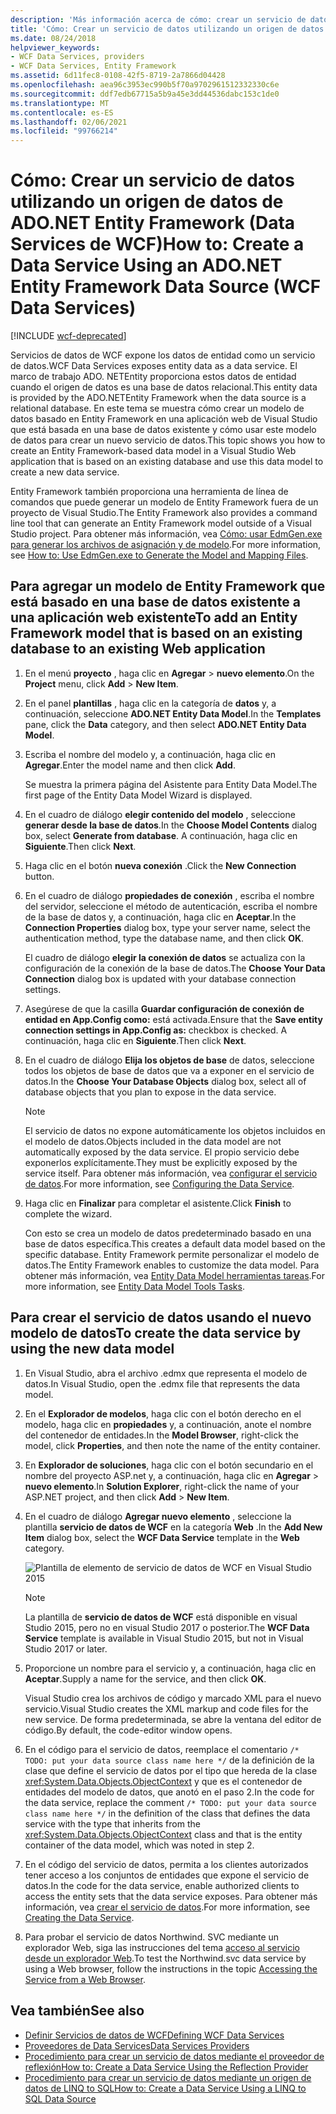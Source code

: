 ```yaml
---
description: 'Más información acerca de cómo: crear un servicio de datos mediante un origen de datos de ADO.NET Entity Framework (Servicios de datos de WCF)'
title: 'Cómo: Crear un servicio de datos utilizando un origen de datos de ADO.NET Entity Framework (Data Services de WCF)'
ms.date: 08/24/2018
helpviewer_keywords:
- WCF Data Services, providers
- WCF Data Services, Entity Framework
ms.assetid: 6d11fec8-0108-42f5-8719-2a7866d04428
ms.openlocfilehash: aea96c3953ec990b5f70a9702961512332330c6e
ms.sourcegitcommit: ddf7edb67715a5b9a45e3dd44536dabc153c1de0
ms.translationtype: MT
ms.contentlocale: es-ES
ms.lasthandoff: 02/06/2021
ms.locfileid: "99766214"
---
```

# <a name="how-to-create-a-data-service-using-an-adonet-entity-framework-data-source-wcf-data-services"></a><span data-ttu-id="b8ba4-103">Cómo: Crear un servicio de datos utilizando un origen de datos de ADO.NET Entity Framework (Data Services de WCF)</span><span class="sxs-lookup"><span data-stu-id="b8ba4-103">How to: Create a Data Service Using an ADO.NET Entity Framework Data Source (WCF Data Services)</span></span>

[!INCLUDE [wcf-deprecated](~/includes/wcf-deprecated.md)]

<span data-ttu-id="b8ba4-104">Servicios de datos de WCF expone los datos de entidad como un servicio de datos.</span><span class="sxs-lookup"><span data-stu-id="b8ba4-104">WCF Data Services exposes entity data as a data service.</span></span> <span data-ttu-id="b8ba4-105">El marco de trabajo ADO. NETEntity proporciona estos datos de entidad cuando el origen de datos es una base de datos relacional.</span><span class="sxs-lookup"><span data-stu-id="b8ba4-105">This entity data is provided by the ADO.NETEntity Framework when the data source is a relational database.</span></span> <span data-ttu-id="b8ba4-106">En este tema se muestra cómo crear un modelo de datos basado en Entity Framework en una aplicación web de Visual Studio que está basada en una base de datos existente y cómo usar este modelo de datos para crear un nuevo servicio de datos.</span><span class="sxs-lookup"><span data-stu-id="b8ba4-106">This topic shows you how to create an Entity Framework-based data model in a Visual Studio Web application that is based on an existing database and use this data model to create a new data service.</span></span>

<span data-ttu-id="b8ba4-107">Entity Framework también proporciona una herramienta de línea de comandos que puede generar un modelo de Entity Framework fuera de un proyecto de Visual Studio.</span><span class="sxs-lookup"><span data-stu-id="b8ba4-107">The Entity Framework also provides a command line tool that can generate an Entity Framework model outside of a Visual Studio project.</span></span> <span data-ttu-id="b8ba4-108">Para obtener más información, vea [Cómo: usar EdmGen.exe para generar los archivos de asignación y de modelo](../adonet/ef/how-to-use-edmgen-exe-to-generate-the-model-and-mapping-files.md).</span><span class="sxs-lookup"><span data-stu-id="b8ba4-108">For more information, see [How to: Use EdmGen.exe to Generate the Model and Mapping Files](../adonet/ef/how-to-use-edmgen-exe-to-generate-the-model-and-mapping-files.md).</span></span>

## <a name="to-add-an-entity-framework-model-that-is-based-on-an-existing-database-to-an-existing-web-application"></a><span data-ttu-id="b8ba4-109">Para agregar un modelo de Entity Framework que está basado en una base de datos existente a una aplicación web existente</span><span class="sxs-lookup"><span data-stu-id="b8ba4-109">To add an Entity Framework model that is based on an existing database to an existing Web application</span></span>

1. <span data-ttu-id="b8ba4-110">En el menú **proyecto** , haga clic en **Agregar**  >  **nuevo elemento**.</span><span class="sxs-lookup"><span data-stu-id="b8ba4-110">On the **Project** menu, click **Add** > **New Item**.</span></span>

2. <span data-ttu-id="b8ba4-111">En el panel **plantillas** , haga clic en la categoría de **datos** y, a continuación, seleccione **ADO.NET Entity Data Model**.</span><span class="sxs-lookup"><span data-stu-id="b8ba4-111">In the **Templates** pane, click the **Data** category, and then select **ADO.NET Entity Data Model**.</span></span>

3. <span data-ttu-id="b8ba4-112">Escriba el nombre del modelo y, a continuación, haga clic en **Agregar**.</span><span class="sxs-lookup"><span data-stu-id="b8ba4-112">Enter the model name and then click **Add**.</span></span>

     <span data-ttu-id="b8ba4-113">Se muestra la primera página del Asistente para Entity Data Model.</span><span class="sxs-lookup"><span data-stu-id="b8ba4-113">The first page of the Entity Data Model Wizard is displayed.</span></span>

4. <span data-ttu-id="b8ba4-114">En el cuadro de diálogo **elegir contenido del modelo** , seleccione **generar desde la base de datos**.</span><span class="sxs-lookup"><span data-stu-id="b8ba4-114">In the **Choose Model Contents** dialog box, select **Generate from database**.</span></span> <span data-ttu-id="b8ba4-115">A continuación, haga clic en **Siguiente**.</span><span class="sxs-lookup"><span data-stu-id="b8ba4-115">Then click **Next**.</span></span>

5. <span data-ttu-id="b8ba4-116">Haga clic en el botón **nueva conexión** .</span><span class="sxs-lookup"><span data-stu-id="b8ba4-116">Click the **New Connection** button.</span></span>

6. <span data-ttu-id="b8ba4-117">En el cuadro de diálogo **propiedades de conexión** , escriba el nombre del servidor, seleccione el método de autenticación, escriba el nombre de la base de datos y, a continuación, haga clic en **Aceptar**.</span><span class="sxs-lookup"><span data-stu-id="b8ba4-117">In the **Connection Properties** dialog box, type your server name, select the authentication method, type the database name, and then click **OK**.</span></span>

     <span data-ttu-id="b8ba4-118">El cuadro de diálogo **elegir la conexión de datos** se actualiza con la configuración de la conexión de la base de datos.</span><span class="sxs-lookup"><span data-stu-id="b8ba4-118">The **Choose Your Data Connection** dialog box is updated with your database connection settings.</span></span>

7. <span data-ttu-id="b8ba4-119">Asegúrese de que la casilla **Guardar configuración de conexión de entidad en App.Config como:** está activada.</span><span class="sxs-lookup"><span data-stu-id="b8ba4-119">Ensure that the **Save entity connection settings in App.Config as:** checkbox is checked.</span></span> <span data-ttu-id="b8ba4-120">A continuación, haga clic en **Siguiente**.</span><span class="sxs-lookup"><span data-stu-id="b8ba4-120">Then click **Next**.</span></span>

8. <span data-ttu-id="b8ba4-121">En el cuadro de diálogo **Elija los objetos de base** de datos, seleccione todos los objetos de base de datos que va a exponer en el servicio de datos.</span><span class="sxs-lookup"><span data-stu-id="b8ba4-121">In the **Choose Your Database Objects** dialog box, select all of database objects that you plan to expose in the data service.</span></span>

    > [!NOTE]
    > <span data-ttu-id="b8ba4-122">El servicio de datos no expone automáticamente los objetos incluidos en el modelo de datos.</span><span class="sxs-lookup"><span data-stu-id="b8ba4-122">Objects included in the data model are not automatically exposed by the data service.</span></span> <span data-ttu-id="b8ba4-123">El propio servicio debe exponerlos explícitamente.</span><span class="sxs-lookup"><span data-stu-id="b8ba4-123">They must be explicitly exposed by the service itself.</span></span> <span data-ttu-id="b8ba4-124">Para obtener más información, vea [configurar el servicio de datos](configuring-the-data-service-wcf-data-services.md).</span><span class="sxs-lookup"><span data-stu-id="b8ba4-124">For more information, see [Configuring the Data Service](configuring-the-data-service-wcf-data-services.md).</span></span>

9. <span data-ttu-id="b8ba4-125">Haga clic en **Finalizar** para completar el asistente.</span><span class="sxs-lookup"><span data-stu-id="b8ba4-125">Click **Finish** to complete the wizard.</span></span>

     <span data-ttu-id="b8ba4-126">Con esto se crea un modelo de datos predeterminado basado en una base de datos específica.</span><span class="sxs-lookup"><span data-stu-id="b8ba4-126">This creates a default data model based on the specific database.</span></span> <span data-ttu-id="b8ba4-127">Entity Framework permite personalizar el modelo de datos.</span><span class="sxs-lookup"><span data-stu-id="b8ba4-127">The Entity Framework enables to customize the data model.</span></span> <span data-ttu-id="b8ba4-128">Para obtener más información, vea [Entity Data Model herramientas tareas](/previous-versions/dotnet/netframework-4.0/bb738480(v=vs.100)).</span><span class="sxs-lookup"><span data-stu-id="b8ba4-128">For more information, see [Entity Data Model Tools Tasks](/previous-versions/dotnet/netframework-4.0/bb738480(v=vs.100)).</span></span>

## <a name="to-create-the-data-service-by-using-the-new-data-model"></a><span data-ttu-id="b8ba4-129">Para crear el servicio de datos usando el nuevo modelo de datos</span><span class="sxs-lookup"><span data-stu-id="b8ba4-129">To create the data service by using the new data model</span></span>

1. <span data-ttu-id="b8ba4-130">En Visual Studio, abra el archivo .edmx que representa el modelo de datos.</span><span class="sxs-lookup"><span data-stu-id="b8ba4-130">In Visual Studio, open the .edmx file that represents the data model.</span></span>

2. <span data-ttu-id="b8ba4-131">En el **Explorador de modelos**, haga clic con el botón derecho en el modelo, haga clic en **propiedades** y, a continuación, anote el nombre del contenedor de entidades.</span><span class="sxs-lookup"><span data-stu-id="b8ba4-131">In the **Model Browser**, right-click the model, click **Properties**, and then note the name of the entity container.</span></span>

3. <span data-ttu-id="b8ba4-132">En **Explorador de soluciones**, haga clic con el botón secundario en el nombre del proyecto ASP.net y, a continuación, haga clic en **Agregar**  >  **nuevo elemento**.</span><span class="sxs-lookup"><span data-stu-id="b8ba4-132">In **Solution Explorer**, right-click the name of your ASP.NET project, and then click **Add** > **New Item**.</span></span>

4. <span data-ttu-id="b8ba4-133">En el cuadro de diálogo **Agregar nuevo elemento** , seleccione la plantilla **servicio de datos de WCF** en la categoría **Web** .</span><span class="sxs-lookup"><span data-stu-id="b8ba4-133">In the **Add New Item** dialog box, select the **WCF Data Service** template in the **Web** category.</span></span>

   ![Plantilla de elemento de servicio de datos de WCF en Visual Studio 2015](./media/wcf-data-service-item-template.png)

   > [!NOTE]
   > <span data-ttu-id="b8ba4-135">La plantilla de **servicio de datos de WCF** está disponible en visual Studio 2015, pero no en visual Studio 2017 o posterior.</span><span class="sxs-lookup"><span data-stu-id="b8ba4-135">The **WCF Data Service** template is available in Visual Studio 2015, but not in Visual Studio 2017 or later.</span></span>

5. <span data-ttu-id="b8ba4-136">Proporcione un nombre para el servicio y, a continuación, haga clic en **Aceptar**.</span><span class="sxs-lookup"><span data-stu-id="b8ba4-136">Supply a name for the service, and then click **OK**.</span></span>

     <span data-ttu-id="b8ba4-137">Visual Studio crea los archivos de código y marcado XML para el nuevo servicio.</span><span class="sxs-lookup"><span data-stu-id="b8ba4-137">Visual Studio creates the XML markup and code files for the new service.</span></span> <span data-ttu-id="b8ba4-138">De forma predeterminada, se abre la ventana del editor de código.</span><span class="sxs-lookup"><span data-stu-id="b8ba4-138">By default, the code-editor window opens.</span></span>

6. <span data-ttu-id="b8ba4-139">En el código para el servicio de datos, reemplace el comentario `/* TODO: put your data source class name here */` de la definición de la clase que define el servicio de datos por el tipo que hereda de la clase <xref:System.Data.Objects.ObjectContext> y que es el contenedor de entidades del modelo de datos, que anotó en el paso 2.</span><span class="sxs-lookup"><span data-stu-id="b8ba4-139">In the code for the data service, replace the comment `/* TODO: put your data source class name here */` in the definition of the class that defines the data service with the type that inherits from the <xref:System.Data.Objects.ObjectContext> class and that is the entity container of the data model, which was noted in step 2.</span></span>

7. <span data-ttu-id="b8ba4-140">En el código del servicio de datos, permita a los clientes autorizados tener acceso a los conjuntos de entidades que expone el servicio de datos.</span><span class="sxs-lookup"><span data-stu-id="b8ba4-140">In the code for the data service, enable authorized clients to access the entity sets that the data service exposes.</span></span> <span data-ttu-id="b8ba4-141">Para obtener más información, vea [crear el servicio de datos](creating-the-data-service.md).</span><span class="sxs-lookup"><span data-stu-id="b8ba4-141">For more information, see [Creating the Data Service](creating-the-data-service.md).</span></span>

8. <span data-ttu-id="b8ba4-142">Para probar el servicio de datos Northwind. SVC mediante un explorador Web, siga las instrucciones del tema [acceso al servicio desde un explorador Web](accessing-the-service-from-a-web-browser-wcf-data-services-quickstart.md).</span><span class="sxs-lookup"><span data-stu-id="b8ba4-142">To test the Northwind.svc data service by using a Web browser, follow the instructions in the topic [Accessing the Service from a Web Browser](accessing-the-service-from-a-web-browser-wcf-data-services-quickstart.md).</span></span>

## <a name="see-also"></a><span data-ttu-id="b8ba4-143">Vea también</span><span class="sxs-lookup"><span data-stu-id="b8ba4-143">See also</span></span>

- [<span data-ttu-id="b8ba4-144">Definir Servicios de datos de WCF</span><span class="sxs-lookup"><span data-stu-id="b8ba4-144">Defining WCF Data Services</span></span>](defining-wcf-data-services.md)
- [<span data-ttu-id="b8ba4-145">Proveedores de Data Services</span><span class="sxs-lookup"><span data-stu-id="b8ba4-145">Data Services Providers</span></span>](data-services-providers-wcf-data-services.md)
- [<span data-ttu-id="b8ba4-146">Procedimiento para crear un servicio de datos mediante el proveedor de reflexión</span><span class="sxs-lookup"><span data-stu-id="b8ba4-146">How to: Create a Data Service Using the Reflection Provider</span></span>](create-a-data-service-using-rp-wcf-data-services.md)
- [<span data-ttu-id="b8ba4-147">Procedimiento para crear un servicio de datos mediante un origen de datos de LINQ to SQL</span><span class="sxs-lookup"><span data-stu-id="b8ba4-147">How to: Create a Data Service Using a LINQ to SQL Data Source</span></span>](create-a-data-service-using-linq-to-sql-wcf.md)
